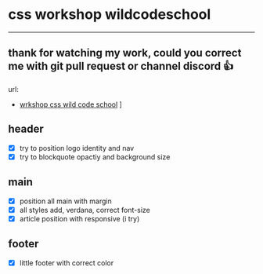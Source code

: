 # css workshop wildcodeschool
---
thank for watching my work, could you correct me with git pull request or channel discord 👍
---
url:
- [wrkshop css wild code school](https://htmlpreview.github.io/?https://github.com/CodingBDX/workshop-wildcodeschool/blob/develop/index.html) ]

## header
- [x] try to position logo identity and nav
- [x] try to blockquote opactiy and background size

## main
- [x] position all main with margin
- [x] all styles add, verdana, correct font-size
- [x] article position with responsive (i try)

## footer
- [x] little footer with correct color

